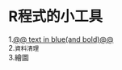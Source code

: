 # R程式的小工具
1.[@@ text in blue(and bold)@@ ](https://img.shields.io/static/v1?label=<LABEL>&message=<匯入資料>&color=<blue>)  
2.`資料清理`  
3.繪圖
